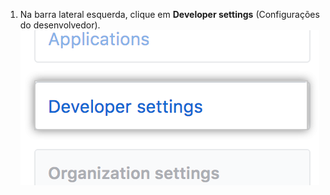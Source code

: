 1. Na barra lateral esquerda, clique em **Developer settings** (Configurações do desenvolvedor). ![Seção de configurações do desenvolvedor](/assets/images/settings/developer_settings.png)
